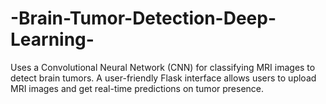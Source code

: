 # -Brain-Tumor-Detection-Deep-Learning-
Uses a Convolutional Neural Network (CNN) for classifying MRI images to detect brain tumors. A user-friendly Flask interface allows users to upload MRI images and get real-time predictions on tumor presence.
